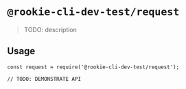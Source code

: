 # `@rookie-cli-dev-test/request`

> TODO: description

## Usage

```
const request = require('@rookie-cli-dev-test/request');

// TODO: DEMONSTRATE API
```
